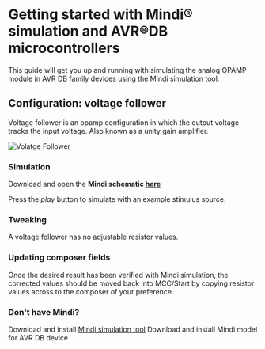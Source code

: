# Getting started with Mindi® simulation and AVR®DB microcontrollers
This guide will get you up and running with simulating the analog OPAMP module in AVR DB family devices using the Mindi simulation tool.
## Configuration: voltage follower
Voltage follower is an opamp configuration in which the output voltage tracks the input voltage.  Also known as a unity gain amplifier.

![Volatge Follower](https://github.com/xedbg/Mindi_AVRDB_voltagefollower/blob/master/images/configuration.png)

### Simulation
Download and open the **Mindi schematic [here](https://github.com/xedbg/Mindi_AVRDB_voltagefollower/releases/download/0.0/VF2.wxsch)**

Press the _play_ button to simulate with an example stimulus source.

### Tweaking
A voltage follower has no adjustable resistor values.

### Updating composer fields
Once the desired result has been verified with Mindi simulation, the corrected values should be moved back into MCC/Start by copying resistor values across to the composer of your preference.

### Don't have Mindi?
Download and install [Mindi simulation tool](https://www.microchip.com/mplab/mplab-mindi)
Download and install Mindi model for AVR DB device
